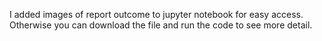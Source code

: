 I added images of report outcome to jupyter notebook for easy access. Otherwise you can download the file and run the code to see more detail.
